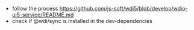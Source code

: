 - follow the process https://github.com/js-soft/wdi5/blob/develop/wdio-ui5-service/README.md
- check if @wdi/sync is installed in the dev-dependencies
